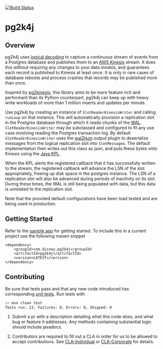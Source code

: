 
[![Build Status](https://travis-ci.com/disney-streaming-services/pg2k4j.svg?branch=master)](https://travis-ci.com/disney-streaming-services/pg2k4j)

# pg2k4j

## Overview
pg2k4j uses [logical decoding](https://www.postgresql.org/docs/9.4/static/logicaldecoding.html) to capture a continuous stream of events from a Postgres database and publishes them to an [AWS Kinesis](https://aws.amazon.com/kinesis/) stream.
It does this without requiring any changes to your data models, and guarantees each record is published to Kinesis at least once.
It is only in rare cases of database reboots and process crashes that records may be published more than once.

Inspired by [pg2kinesis](https://github.com/handshake/pg2kinesis), this library aims to be more feature rich and performant than its Python counterpart. pg2k4j 
can keep up with heavy write workloads of more than 1 million inserts and updates per minute. 

Use pg2k4j by creating an instance of `SlotReaderKinesisWriter` and calling `runLoop` on that instance. This will automatically
provision a replication slot in the Postgres database through which it reads chunks of the [WAL](https://www.postgresql.org/docs/current/static/wal-intro.html).
`SlotReaderKinesisWriter` may be subclassed and configured to fit any use case involving reading the Postgres transaction log.
By default `SlotReaderKinesisWriter` uses the [wal2json](https://github.com/eulerto/wal2json) output plugin to deserialize messages from the logical replication slot into
`SlotMessage`s. The default implementation then writes out this class as json, and puts these bytes onto Kinesis using the
[Java KPL](https://github.com/awslabs/amazon-kinesis-producer/tree/master/java).
 
When the KPL alerts the registered callback that it has successfully written to the stream, the registered callback will advance the LSN of the slot appropriately,
freeing up disk space in the postgres instance. The LSN of a replication slot will also be advanced during periods of inactivity on its slot.
During these times, the WAL is still being populated with data, but this data is unrelated to the replication slot. 

Note that the provided default configurations have been load tested and are being used in production. 

## Getting Started

Refer to the [sample app](sampleApp) for getting started.
To include this in a current project use the following maven snippet

```
<dependency>
    <groupId>com.disney.pg2k4j</groupId>
    <artifactId>pg2k4j</artifactId>
    <version>LATEST</version>
</dependency>
```


## Contributing

Be sure that tests pass and that any new code introduced has corresponding [unit tests](src/test/java/com/disney/pg2k4j). Run tests with 

```bash
>> mvn clean test
Tests run: 13, Failures: 0, Errors: 0, Skipped: 0
```

1. Submit a pr with a description detailing what this code does, and what bug or feature it addresses. Any methods
containing substantial logic should include javadocs.

2. Contributors are required to fill out a CLA in order for us to be allowed to accept contributions. See [CLA-Individual](CLA-Individual.md) or [CLA-Corporate](CLA-Corporate.md) for details.
